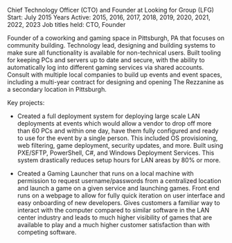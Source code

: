 Chief Technology Officer (CTO) and Founder at Looking for Group (LFG)
Start: July 2015
Years Active: 2015, 2016, 2017, 2018, 2019, 2020, 2021, 2022, 2023
Job titles held: CTO, Founder

Founder of a coworking and gaming space in Pittsburgh, PA that focuses on community building. Technology lead, designing and building systems to make sure all functionality is available for non-technical users. Built tooling for keeping PCs and servers up to date and secure, with the ability to automatically log into different gaming services via shared accounts. Consult with multiple local companies to build up events and event spaces, including a multi-year contract for designing and opening The Rezzanine as a secondary location in Pittsburgh. 

Key projects: 

- Created a full deployment system for deploying large scale LAN deployments at events which would allow a vendor to drop off more than 60 PCs and within one day, have them fully configured and ready to use for the event by a single person. This included OS provisioning, web filtering, game deployment, security updates, and more. Built using PXE/SFTP, PowerShell, C#, and Windows Deployment Services. This system drastically reduces setup hours for LAN areas by 80% or more. 
    
- Created a Gaming Launcher that runs on a local machine with permission to request username/passwords from a centralized location and launch a game on a given service and launching games. Front end runs on a webpage to allow for fully quick iteration on user interface and easy onboarding of new developers. Gives customers a familiar way to interact with the computer compared to similar software in the LAN center industry and leads to much higher visibility of games that are available to play and a much higher customer satisfaction than with competing software. 